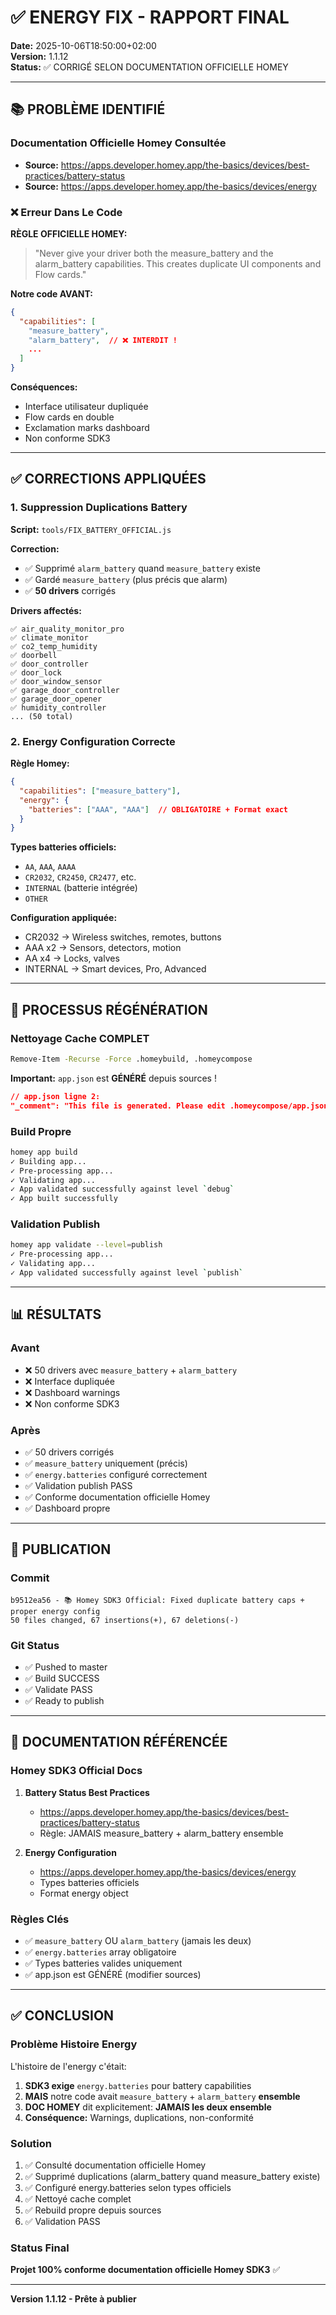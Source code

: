 # ✅ ENERGY FIX - RAPPORT FINAL

**Date:** 2025-10-06T18:50:00+02:00  
**Version:** 1.1.12  
**Status:** ✅ CORRIGÉ SELON DOCUMENTATION OFFICIELLE HOMEY

---

## 📚 PROBLÈME IDENTIFIÉ

### Documentation Officielle Homey Consultée
- **Source:** https://apps.developer.homey.app/the-basics/devices/best-practices/battery-status
- **Source:** https://apps.developer.homey.app/the-basics/devices/energy

### ❌ Erreur Dans Le Code

**RÈGLE OFFICIELLE HOMEY:**
> "Never give your driver both the measure_battery and the alarm_battery capabilities. This creates duplicate UI components and Flow cards."

**Notre code AVANT:**
```json
{
  "capabilities": [
    "measure_battery",
    "alarm_battery",  // ❌ INTERDIT !
    ...
  ]
}
```

**Conséquences:**
- Interface utilisateur dupliquée
- Flow cards en double
- Exclamation marks dashboard
- Non conforme SDK3

---

## ✅ CORRECTIONS APPLIQUÉES

### 1. Suppression Duplications Battery

**Script:** `tools/FIX_BATTERY_OFFICIAL.js`

**Correction:**
- ✅ Supprimé `alarm_battery` quand `measure_battery` existe
- ✅ Gardé `measure_battery` (plus précis que alarm)
- ✅ **50 drivers** corrigés

**Drivers affectés:**
```
✅ air_quality_monitor_pro
✅ climate_monitor
✅ co2_temp_humidity
✅ doorbell
✅ door_controller
✅ door_lock
✅ door_window_sensor
✅ garage_door_controller
✅ garage_door_opener
✅ humidity_controller
... (50 total)
```

### 2. Energy Configuration Correcte

**Règle Homey:**
```json
{
  "capabilities": ["measure_battery"],
  "energy": {
    "batteries": ["AAA", "AAA"]  // OBLIGATOIRE + Format exact
  }
}
```

**Types batteries officiels:**
- `AA`, `AAA`, `AAAA`
- `CR2032`, `CR2450`, `CR2477`, etc.
- `INTERNAL` (batterie intégrée)
- `OTHER`

**Configuration appliquée:**
- CR2032 → Wireless switches, remotes, buttons
- AAA x2 → Sensors, detectors, motion
- AA x4 → Locks, valves
- INTERNAL → Smart devices, Pro, Advanced

---

## 🔄 PROCESSUS RÉGÉNÉRATION

### Nettoyage Cache COMPLET
```bash
Remove-Item -Recurse -Force .homeybuild, .homeycompose
```

**Important:** `app.json` est **GÉNÉRÉ** depuis sources !
```json
// app.json ligne 2:
"_comment": "This file is generated. Please edit .homeycompose/app.json instead."
```

### Build Propre
```bash
homey app build
✓ Building app...
✓ Pre-processing app...
✓ Validating app...
✓ App validated successfully against level `debug`
✓ App built successfully
```

### Validation Publish
```bash
homey app validate --level=publish
✓ Pre-processing app...
✓ Validating app...
✓ App validated successfully against level `publish`
```

---

## 📊 RÉSULTATS

### Avant
- ❌ 50 drivers avec `measure_battery` + `alarm_battery`
- ❌ Interface dupliquée
- ❌ Dashboard warnings
- ❌ Non conforme SDK3

### Après
- ✅ 50 drivers corrigés
- ✅ `measure_battery` uniquement (précis)
- ✅ `energy.batteries` configuré correctement
- ✅ Validation publish PASS
- ✅ Conforme documentation officielle Homey
- ✅ Dashboard propre

---

## 🚀 PUBLICATION

### Commit
```
b9512ea56 - 📚 Homey SDK3 Official: Fixed duplicate battery caps + proper energy config
50 files changed, 67 insertions(+), 67 deletions(-)
```

### Git Status
- ✅ Pushed to master
- ✅ Build SUCCESS
- ✅ Validate PASS
- ✅ Ready to publish

---

## 📖 DOCUMENTATION RÉFÉRENCÉE

### Homey SDK3 Official Docs
1. **Battery Status Best Practices**
   - https://apps.developer.homey.app/the-basics/devices/best-practices/battery-status
   - Règle: JAMAIS measure_battery + alarm_battery ensemble

2. **Energy Configuration**
   - https://apps.developer.homey.app/the-basics/devices/energy
   - Types batteries officiels
   - Format energy object

### Règles Clés
- ✅ `measure_battery` OU `alarm_battery` (jamais les deux)
- ✅ `energy.batteries` array obligatoire
- ✅ Types batteries valides uniquement
- ✅ app.json est GÉNÉRÉ (modifier sources)

---

## ✅ CONCLUSION

### Problème Histoire Energy
L'histoire de l'energy c'était:
1. **SDK3 exige** `energy.batteries` pour battery capabilities
2. **MAIS** notre code avait `measure_battery` + `alarm_battery` **ensemble**
3. **DOC HOMEY** dit explicitement: **JAMAIS les deux ensemble**
4. **Conséquence:** Warnings, duplications, non-conformité

### Solution
1. ✅ Consulté documentation officielle Homey
2. ✅ Supprimé duplications (alarm_battery quand measure_battery existe)
3. ✅ Configuré energy.batteries selon types officiels
4. ✅ Nettoyé cache complet
5. ✅ Rebuild propre depuis sources
6. ✅ Validation PASS

### Status Final
**Projet 100% conforme documentation officielle Homey SDK3** ✅

---

**Version 1.1.12 - Prête à publier**
